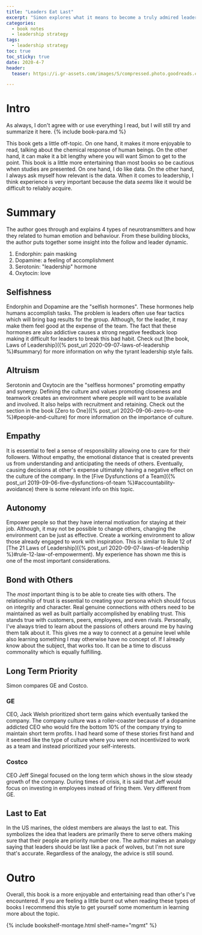 ```yaml
---
title: "Leaders Eat Last" 
excerpt: "Simon explores what it means to become a truly admired leader"
categories:
  - book notes
  - leadership strategy
tags:
  - leadership strategy
toc: true
toc_sticky: true
date: 2020-4-7
header:
  teaser: https://i.gr-assets.com/images/S/compressed.photo.goodreads.com/books/1400881733l/16144853.jpg

---
```

# Intro
As always, I don't agree with or use everything I read, but I will still try and summarize it here. {% include book-para.md %}

This book gets a little off-topic. On one hand, it makes it more enjoyable to read, talking about the chemical response of human beings. On the other hand, it can make it a bit lengthy where you will want Simon to get to the point. This book is a little more entertaining than most books so be cautious when studies are presented. On one hand, I do like data. On the other hand, I always ask myself how relevant is the data. When it comes to leadership, I think experience is very important because the data *seems* like it would be difficult to reliably acquire.

# Summary
The author goes through and explains 4 types of neurotransmitters and how they related to human emotion and behaviour. From these building blocks, the author puts together some insight into the follow and leader dynamic.
1. Endorphin: pain masking
2. Dopamine: a feeling of accomplishment
3. Serotonin: "leadership" hormone
4. Oxytocin: love

## Selfishness
Endorphin and Dopamine are the "selfish hormones". These hormones help humans accomplish tasks. The problem is leaders often use fear tactics which will bring bag results for the group. Although, for the leader, it may make them feel good at the expense of the team. The fact that these hormones are also addictive causes a strong negative feedback loop making it difficult for leaders to break this bad habit. Check out [the book, Laws of Leadership]({% post_url 2020-09-07-laws-of-leadership %}#summary) for more information on why the tyrant leadership style fails.

## Altruism
Serotonin and Oxytocin are the "selfless hormones" promoting empathy and synergy. Defining the culture and values promoting closeness and teamwork creates an environment where people will want to be available and involved. It also helps with recruitment and retaining. Check out the section in the book [Zero to One]({% post_url 2020-09-06-zero-to-one %}#people-and-culture) for more information on the importance of culture.

## Empathy
It is essential to feel a sense of responsibility allowing one to care for their followers. Without empathy, the emotional distance that is created prevents us from understanding and anticipating the needs of others. Eventually, causing decisions at other's expense ultimately having a negative effect on the culture of the company. In the [Five Dysfunctions of a Team]({% post_url 2019-09-06-five-dysfunctions-of-team %}#accountability-avoidance) there is some relevant info on this topic.

## Autonomy
Empower people so that they have internal motivation for staying at their job. Although, it may not be possible to change others, changing the environment can be just as effective. Create a working environment to allow those already engaged to work with inspiration. This is similar to Rule 12 of [The 21 Laws of Leadership]({% post_url 2020-09-07-laws-of-leadership %}#rule-12-law-of-empowerment). My experience has shown me this is one of the most important considerations.

## Bond with Others
The *most* important thing is to be able to create ties with others. The relationship of trust is essential to creating your persona which should focus on integrity and character. Real genuine connections with others need to be maintained as well as built partially accomplished by enabling trust. This stands true with customers, peers, employees, and even rivals. Personally, I've always tried to learn about the passions of others around me by having them talk about it. This gives me a way to connect at a genuine level while also learning something I may otherwise have no concept of. If I already know about the subject, that works too. It can be a time to discuss commonality which is equally fulfilling.

## Long Term Priority
Simon compares GE and Costco. 
### GE
CEO, Jack Welsh prioritized short term gains which eventually tanked the company. The company culture was a roller-coaster because of a dopamine addicted CEO who would fire the bottom 10% of the company trying to maintain short term profits. I had heard some of these stories first hand and it seemed like the type of culture where you were not incentivized to work as a team and instead prioritized your self-interests.

### Costco
CEO Jeff Sinegal focused on the long term which shows in the slow steady growth of the company. During times of crisis, it is said that Jeff would focus on investing in employees instead of firing them. Very different from GE.

## Last to Eat
In the US marines, the oldest members are always the last to eat. This symbolizes the idea that leaders are primarily there to serve others making sure that their people are priority number one. The author makes an analogy saying that leaders should be last like a pack of wolves, but I'm not sure that's accurate. Regardless of the analogy, the advice is still sound.

# Outro
Overall, this book is a more enjoyable and entertaining read than other's I've encountered. If you are feeling a little burnt out when reading these types of books I recommend this style to get yourself some momentum in learning more about the topic.

{% include bookshelf-montage.html shelf-name="mgmt" %}